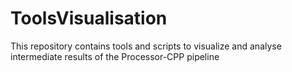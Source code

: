# ToolsVisualisation
This repository contains tools and scripts to visualize and analyse intermediate results of the Processor-CPP pipeline
